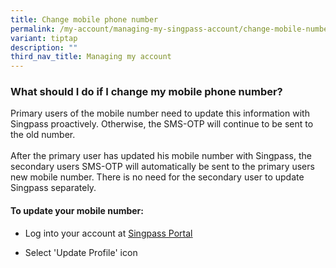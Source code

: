 ```yaml
---
title: Change mobile phone number
permalink: /my-account/managing-my-singpass-account/change-mobile-number/
variant: tiptap
description: ""
third_nav_title: Managing my account
---
```

<h3>What should I do if I change my mobile phone number?</h3>
<p>Primary users of the mobile number need to update this information with
Singpass proactively. Otherwise, the SMS-OTP will continue to be sent to
the old number.
<br>
<br>After the primary user has updated his mobile number with Singpass, the
secondary users SMS-OTP will automatically be sent to the primary users
new mobile number. There is no need for the secondary user to update Singpass
separately.</p>
<h4>To update your mobile number:</h4>
<ul data-tight="true" class="tight">
<li>
<p>Log into your account at <a href="https://go.gov.sg/singpass-login" rel="noopener" target="_blank"><u>Singpass Portal</u></a>
</p>
</li>
<li>
<p>Select 'Update Profile' icon</p>
</li>
</ul>
<p></p>